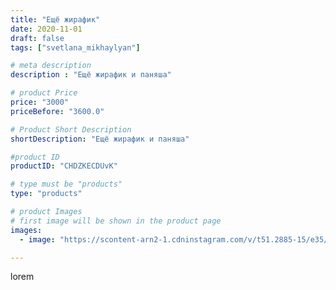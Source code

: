 ```yaml
---
title: "Ещё жирафик"
date: 2020-11-01
draft: false
tags: ["svetlana_mikhaylyan"]

# meta description
description : "Ещё жирафик и паняша"

# product Price
price: "3000"
priceBefore: "3600.0"

# Product Short Description
shortDescription: "Ещё жирафик и паняша"

#product ID
productID: "CHDZKECDUvK"

# type must be "products"
type: "products"

# product Images
# first image will be shown in the product page
images:
  - image: "https://scontent-arn2-1.cdninstagram.com/v/t51.2885-15/e35/123112922_126204879256962_1573546874434862217_n.jpg?se=7&tp=1&_nc_ht=scontent-arn2-1.cdninstagram.com&_nc_cat=106&_nc_ohc=qFqezpXkRA8AX-RJA0m&ccb=7-4&oh=ff26ba6d5283fdd22a4c50df7e9c1c96&oe=6083418C&_nc_sid=86f79a&ig_cache_key=MjQzMjg5ODg2NjM5NzEzNzg2Ng%3D%3D.2-ccb7-4"

---
```

lorem
